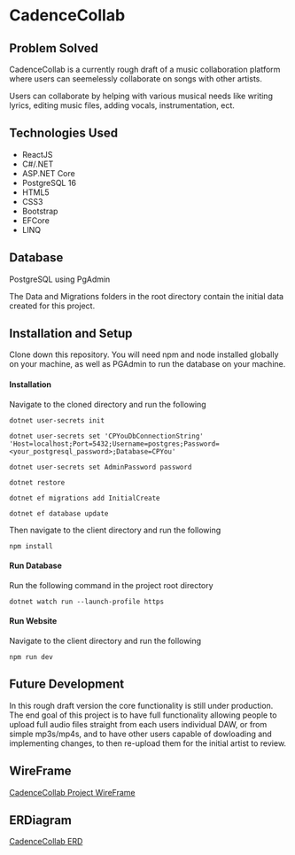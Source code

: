 # CadenceCollab

## Problem Solved

CadenceCollab is a currently rough draft of a music collaboration platform where users can seemelessly collaborate on songs with other artists. 

Users can collaborate by helping with various musical needs like writing lyrics, editing music files, adding vocals, instrumentation, ect. 

## Technologies Used

- ReactJS
- C#/.NET
- ASP.NET Core
- PostgreSQL 16
- HTML5
- CSS3
- Bootstrap
- EFCore
- LINQ

## Database

PostgreSQL using PgAdmin

The Data and Migrations folders in the root directory contain the initial data created for this project.

## Installation and Setup

Clone down this repository. You will need  npm and node installed globally on your machine, as well as PGAdmin to run the database on your machine.

#### Installation
Navigate to the cloned directory and run the following
```
dotnet user-secrets init
```
```
dotnet user-secrets set 'CPYouDbConnectionString' 'Host=localhost;Port=5432;Username=postgres;Password=<your_postgresql_password>;Database=CPYou'
```
```
dotnet user-secrets set AdminPassword password
```
```
dotnet restore
```
```
dotnet ef migrations add InitialCreate
```
```
dotnet ef database update
```
Then navigate to the client directory and run the following
```
npm install
```
#### Run Database
Run the following command in the project root directory
```
dotnet watch run --launch-profile https
```
#### Run Website
Navigate to the client directory and run the following
```
npm run dev
```

## Future Development
In this rough draft version the core functionality is still under production.
The end goal of this project is to have full functionality allowing people to upload full audio files straight from each users individual DAW, or from simple mp3s/mp4s, and to have other users capable of dowloading and implementing changes, to then re-upload them for the initial artist to review. 
## WireFrame
[CadenceCollab Project WireFrame](https://miro.com/app/board/uXjVK-_YtS4=/?share_link_id=361459759356)
## ERDiagram
[CadenceCollab ERD](https://dbdiagram.io/d/CadenceCollab-65cf94a4ac844320ae528ce1)
